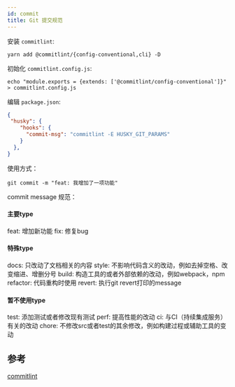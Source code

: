 ```yaml
---
id: commit
title: Git 提交规范
---
```


安装 `commitlint`:

```shell
yarn add @commitlint/{config-conventional,cli} -D
```

初始化 `commitlint.config.js`:

```shell
echo "module.exports = {extends: ['@commitlint/config-conventional']}" > commitlint.config.js
```

编辑 `package.json`:

```json title="package.json"
{
 "husky": {
    "hooks": {
      "commit-msg": "commitlint -E HUSKY_GIT_PARAMS"
    }
  },
}
```

使用方式：

```shell
git commit -m "feat: 我增加了一项功能"
```

commit message 规范：

#### 主要type

feat:     增加新功能
fix:      修复bug

#### 特殊type

docs:     只改动了文档相关的内容
style:    不影响代码含义的改动，例如去掉空格、改变缩进、增删分号
build:    构造工具的或者外部依赖的改动，例如webpack，npm
refactor: 代码重构时使用
revert:   执行git revert打印的message

#### 暂不使用type

test:     添加测试或者修改现有测试
perf:     提高性能的改动
ci:       与CI（持续集成服务）有关的改动
chore:    不修改src或者test的其余修改，例如构建过程或辅助工具的变动

## 参考

[commitlint](https://github.com/conventional-changelog/commitlint/tree/master/@commitlint/config-conventional)